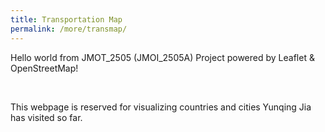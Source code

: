 ```yaml
---
title: Transportation Map
permalink: /more/transmap/
---
```


<style>
.intro{
font-family:times;
font-size:21px;
}
</style>

Hello world from JMOT_2505 (JMOI_2505A) Project powered by Leaflet & OpenStreetMap!

<br>

This webpage is reserved for visualizing countries and cities Yunqing Jia has visited so far.

<br>

<!-- Map container -->
<div id="map" style="width: 100%; height: 80vh;"></div>

<!-- Leaflet CSS & JS -->
<link rel="stylesheet" href="https://unpkg.com/leaflet/dist/leaflet.css" />
<script src="https://unpkg.com/leaflet/dist/leaflet.js"></script>

<script>
  // Initialize the map centered at China
  const map = L.map('map').setView([35.8617, 104.1954], 4);

  // Use a light blue basemap (CartoDB Positron)
  L.tileLayer('https://{s}.basemaps.cartocdn.com/light_all/{z}/{x}/{y}{r}.png', {
    attribution: '&copy; OpenStreetMap contributors &copy; CARTO',
    subdomains: 'abcd',
    maxZoom: 19
  }).addTo(map);

  // List of visited cities with year
  const visitedCities = [
    { name: 'Beijing', coords: [39.9042, 116.4074], year: 2013 },
    { name: 'Shanghai', coords: [31.2304, 121.4737], year: 2010 },
    { name: 'Nanjing', coords: [23.1291, 113.2644], year: 2019 },
    { name: 'Chengdu', coords: [30.5728, 104.0668], year: 2018 },
    { name: 'Xi\'an', coords: [34.3416, 108.9398], year: 2017 },
    { name: 'Shenzhen', coords: [22.5431, 114.0579], year: 2014 }
  ];

  // Sort cities by year (optional: for time sequence)
  visitedCities.sort((a, b) => a.year - b.year);

  // Add markers with year info
  visitedCities.forEach((city, index) => {
    L.circleMarker(city.coords, {
      radius: 8,
      color: 'blue',
      fillColor: 'skyblue',
      fillOpacity: 0.7
    })
    .bindPopup(`<b>${city.name}</b><br>Visited in ${city.year}`)
    .addTo(map);
  });

  // Optionally connect cities with a polyline to show travel timeline
  const cityCoords = visitedCities.map(city => city.coords);
  const polyline = L.polyline(cityCoords, { color: 'blue', weight: 3, opacity: 0.7 }).addTo(map);

  // Fit map to bounds
  map.fitBounds(polyline.getBounds());

  // Show current location (if user allows geolocation)
  if (navigator.geolocation) {
    navigator.geolocation.getCurrentPosition(position => {
      const userCoords = [position.coords.latitude, position.coords.longitude];
      L.marker(userCoords)
        .bindPopup('You are here!')
        .addTo(map)
        .openPopup();
    });
  }
</script>
